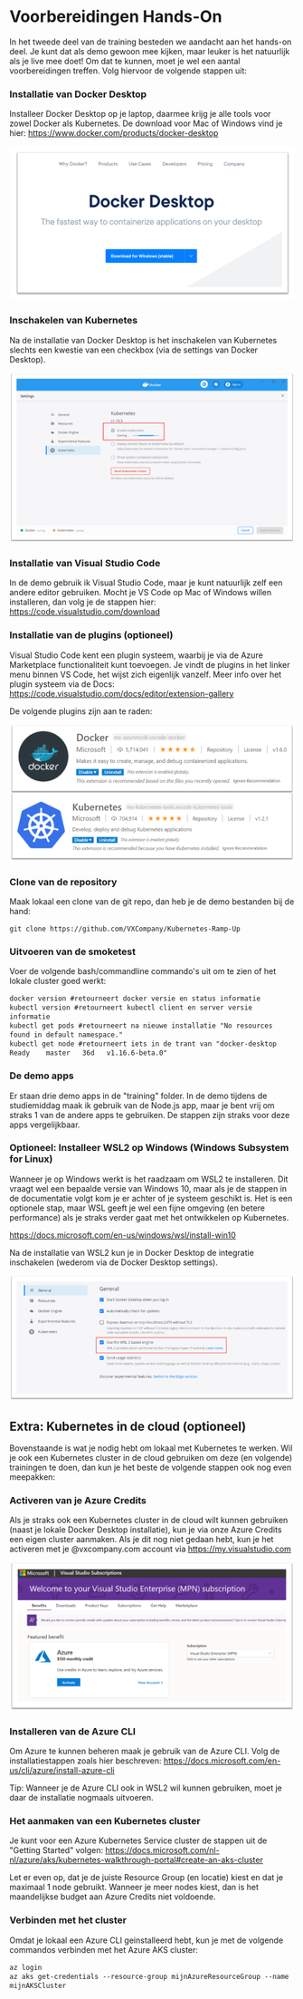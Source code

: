 # Voorbereidingen Hands-On

In het tweede deel van de training besteden we aandacht aan het hands-on deel. Je kunt dat als demo gewoon mee kijken, maar leuker is het natuurlijk als je live mee doet! Om dat te kunnen, moet je wel een aantal voorbereidingen treffen. Volg hiervoor de volgende stappen uit: 

### Installatie van Docker Desktop
Installeer Docker Desktop op je laptop, daarmee krijg je alle tools voor zowel Docker als Kubernetes. De download voor Mac of Windows vind je hier: https://www.docker.com/products/docker-desktop

![Docker Desktop installatie logo](images/dockerdesktop.png)

### Inschakelen van Kubernetes
Na de installatie van Docker Desktop is het inschakelen van Kubernetes slechts een kwestie van een checkbox (via de settings van Docker Desktop). 

![Inschakelen Kubernetes](images/kubernetes.png)

### Installatie van Visual Studio Code 
In de demo gebruik ik Visual Studio Code, maar je kunt natuurlijk zelf een andere editor gebruiken. Mocht je VS Code op Mac of Windows willen installeren, dan volg je de stappen hier: https://code.visualstudio.com/download 

### Installatie van de plugins (optioneel)
Visual Studio Code kent een plugin systeem, waarbij je via de Azure Marketplace functionaliteit kunt toevoegen. Je vindt de plugins in het linker menu binnen VS Code, het wijst zich eigenlijk vanzelf. Meer info over het plugin systeem via de Docs: https://code.visualstudio.com/docs/editor/extension-gallery

De volgende plugins zijn aan te raden:

![Visual Studio Code plugins](images/plugins.png)

### Clone van de repository

Maak lokaal een clone van de git repo, dan heb je de demo bestanden bij de hand:

```
git clone https://github.com/VXCompany/Kubernetes-Ramp-Up
```

### Uitvoeren van de smoketest
Voer de volgende bash/commandline commando's uit om te zien of het lokale cluster goed werkt:

```
docker version #retourneert docker versie en status informatie
kubectl version #retourneert kubectl client en server versie informatie
kubectl get pods #retourneert na nieuwe installatie "No resources found in default namespace." 
kubectl get node #retourneert iets in de trant van "docker-desktop   Ready    master   36d   v1.16.6-beta.0"
```

### De demo apps
Er staan drie demo apps in de "training" folder. In de demo tijdens de studiemiddag maak ik gebruik van de Node.js app, maar je bent vrij om straks 1 van de andere apps te gebruiken. De stappen zijn straks voor deze apps vergelijkbaar.

### Optioneel: Installeer WSL2 op Windows (Windows Subsystem for Linux)
Wanneer je op Windows werkt is het raadzaam om WSL2 te installeren. Dit vraagt wel een bepaalde versie van Windows 10, maar als je de stappen in de documentatie volgt kom je er achter of je systeem geschikt is. Het is een optionele stap, maar WSL geeft je wel een fijne omgeving (en betere performance) als je straks verder gaat met het ontwikkelen op Kubernetes. 

https://docs.microsoft.com/en-us/windows/wsl/install-win10

Na de installatie van WSL2 kun je in Docker Desktop de integratie inschakelen (wederom via de Docker Desktop settings).

![WSL2 integratie](images/wsl2dd.png)


## Extra: Kubernetes in de cloud (optioneel)

Bovenstaande is wat je nodig hebt om lokaal met Kubernetes te werken. Wil je ook een Kubernetes cluster in de cloud gebruiken om deze (en volgende) trainingen te doen, dan kun je het beste de volgende stappen ook nog even meepakken:

### Activeren van je Azure Credits
Als je straks ook een Kubernetes cluster in de cloud wilt kunnen gebruiken (naast je lokale Docker Desktop installatie), kun je via onze Azure Credits een eigen cluster aanmaken. Als je dit nog niet gedaan hebt, kun je het activeren met je @vxcompany.com account via https://my.visualstudio.com 

![Azure Credits](images/benefits.png)

### Installeren van de Azure CLI
Om Azure te kunnen beheren maak je gebruik van de Azure CLI. Volg de installatiestappen zoals hier beschreven: https://docs.microsoft.com/en-us/cli/azure/install-azure-cli

Tip: Wanneer je de Azure CLI ook in WSL2 wil kunnen gebruiken, moet je daar de installatie nogmaals uitvoeren. 

### Het aanmaken van een Kubernetes cluster 
Je kunt voor een Azure Kubernetes Service cluster de stappen uit de "Getting Started" volgen: https://docs.microsoft.com/nl-nl/azure/aks/kubernetes-walkthrough-portal#create-an-aks-cluster

Let er even op, dat je de juiste Resource Group (en locatie) kiest en dat je maximaal 1 node gebruikt. Wanneer je meer nodes kiest, dan is het maandelijkse budget aan Azure Credits niet voldoende.

### Verbinden met het cluster
Omdat je lokaal een Azure CLI geinstalleerd hebt, kun je met de volgende commandos verbinden met het Azure AKS cluster:
```
az login
az aks get-credentials --resource-group mijnAzureResourceGroup --name mijnAKSCluster
```

